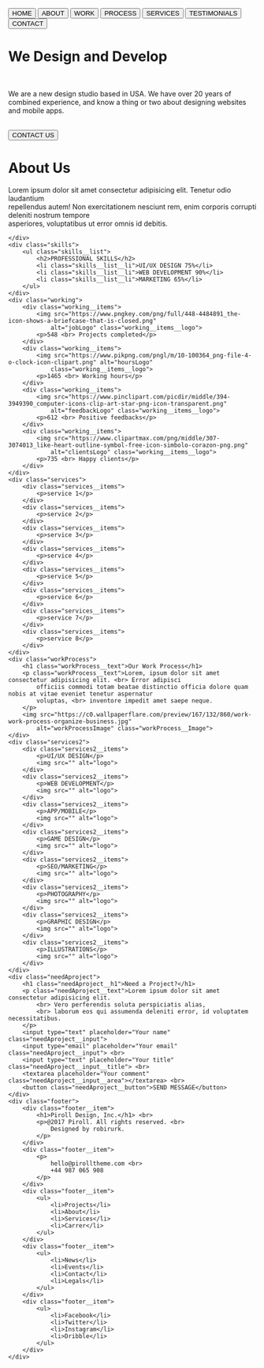 <!DOCTYPE html>
<html lang="en">

<head>
    <meta charset="UTF-8">
    <meta name="viewport" content="width=device-width, initial-scale=1.0">
    <title>Piroll</title>
    <link rel="stylesheet" href="css.css">
</head>

<body>
    <div class="home">
        <div class="home__nav">
            <button class="home__nav__item home__nav__item_active">HOME</button>
            <button class="home__nav__item">ABOUT</button>
            <button class="home__nav__item">WORK</button>
            <button class="home__nav__item">PROCESS</button>
            <button class="home__nav__item">SERVICES</button>
            <button class="home__nav__item">TESTIMONIALS</button>
            <button class="home__nav__item">CONTACT</button>
        </div>
        <div class="home__contacUs">
            <h1 class="home__contacUs__item">We Design and Develop</h1><br>
            <p class="home__contacUs__item">We are a new design studio based in USA. We have
                over 20 years of combined
                experience, and know a
                thing
                or two about designing websites and mobile apps.</p><br>
            <button class="home__contacUs__button home__contacUs__item">CONTACT US</button>
        </div>
    </div>
    <div class="aboutUs">
        <h1 class="aboutUs__text">About Us</h1>
        <p class="aboutUs__text"> Lorem ipsum dolor sit amet consectetur adipisicing elit. Tenetur odio laudantium <br>
            repellendus autem! Non exercitationem nesciunt rem, enim corporis corrupti deleniti nostrum tempore <br>
            asperiores, voluptatibus ut error omnis id debitis.</p>

    </div>
    <div class="skills">
        <ul class="skills__list">
            <h2>PROFESSIONAL SKILLS</h2>
            <li class="skills__list__li">UI/UX DESIGN 75%</li>
            <li class="skills__list__li">WEB DEVELOPMENT 90%</li>
            <li class="skills__list__li">MARKETING 65%</li>
        </ul>
    </div>
    <div class="working">
        <div class="working__items">
            <img src="https://www.pngkey.com/png/full/448-4484891_the-icon-shows-a-briefcase-that-is-closed.png"
                alt="jobLogo" class="working__items__logo">
            <p>548 <br> Projects completed</p>
        </div>
        <div class="working__items">
            <img src="https://www.pikpng.com/pngl/m/10-100364_png-file-4-o-clock-icon-clipart.png" alt="hoursLogo"
                class="working__items__logo">
            <p>1465 <br> Working hours</p>
        </div>
        <div class="working__items">
            <img src="https://www.pinclipart.com/picdir/middle/394-3949390_computer-icons-clip-art-star-png-icon-transparent.png"
                alt="feedbackLogo" class="working__items__logo">
            <p>612 <br> Positive feedbacks</p>
        </div>
        <div class="working__items">
            <img src="https://www.clipartmax.com/png/middle/307-3074013_like-heart-outline-symbol-free-icon-simbolo-corazon-png.png"
                alt="clientsLogo" class="working__items__logo">
            <p>735 <br> Happy clients</p>
        </div>
    </div>
    <div class="services">
        <div class="services__items">
            <p>service 1</p>
        </div>
        <div class="services__items">
            <p>service 2</p>
        </div>
        <div class="services__items">
            <p>service 3</p>
        </div>
        <div class="services__items">
            <p>service 4</p>
        </div>
        <div class="services__items">
            <p>service 5</p>
        </div>
        <div class="services__items">
            <p>service 6</p>
        </div>
        <div class="services__items">
            <p>service 7</p>
        </div>
        <div class="services__items">
            <p>service 8</p>
        </div>
    </div>
    <div class="workProcess">
        <h1 class="workProcess__text">Our Work Process</h1>
        <p class="workProcess__text">Lorem, ipsum dolor sit amet consectetur adipisicing elit. <br> Error adipisci
            officiis commodi totam beatae distinctio officia dolore quam nobis at vitae eveniet tenetur aspernatur
            voluptas, <br> inventore impedit amet saepe neque.
        </p>
        <img src="https://c0.wallpaperflare.com/preview/167/132/860/work-work-process-organize-business.jpg"
            alt="workProcessImage" class="workProcess__Image">
    </div>
    <div class="services2">
        <div class="services2__items">
            <p>UI/UX DESIGN</p>
            <img src="" alt="logo">
        </div>
        <div class="services2__items">
            <p>WEB DEVELOPMENT</p>
            <img src="" alt="logo">
        </div>
        <div class="services2__items">
            <p>APP/MOBILE</p>
            <img src="" alt="logo">
        </div>
        <div class="services2__items">
            <p>GAME DESIGN</p>
            <img src="" alt="logo">
        </div>
        <div class="services2__items">
            <p>SEO/MARKETING</p>
            <img src="" alt="logo">
        </div>
        <div class="services2__items">
            <p>PHOTOGRAPHY</p>
            <img src="" alt="logo">
        </div>
        <div class="services2__items">
            <p>GRAPHIC DESIGN</p>
            <img src="" alt="logo">
        </div>
        <div class="services2__items">
            <p>ILLUSTRATIONS</p>
            <img src="" alt="logo">
        </div>
    </div>
    <div class="needAproject">
        <h1 class="needAproject__h1">Need a Project?</h1>
        <p class="needAproject__text">Lorem ipsum dolor sit amet consectetur adipisicing elit.
            <br> Vero perferendis soluta perspiciatis alias,
            <br> laborum eos qui assumenda deleniti error, id voluptatem necessitatibus.
        </p>
        <input type="text" placeholder="Your name" class="needAproject__input">
        <input type="email" placeholder="Your email" class="needAproject__input"> <br>
        <input type="text" placeholder="Your title" class="needAproject__input__title"> <br>
        <textarea placeholder="Your comment" class="needAproject__input__area"></textarea> <br>
        <button class="needAproject__button">SEND MESSAGE</button>
    </div>
    <div class="footer">
        <div class="footer__item">
            <h1>Piroll Design, Inc.</h1> <br>
            <p>@2017 Piroll. All rights reserved. <br>
                Designed by robirurk.
            </p>
        </div>
        <div class="footer__item">
            <p>
                hello@pirolltheme.com <br>
                +44 987 065 908
            </p>
        </div>
        <div class="footer__item">
            <ul>
                <li>Projects</li>
                <li>About</li>
                <li>Services</li>
                <li>Carrer</li>
            </ul>
        </div>
        <div class="footer__item">
            <ul>
                <li>News</li>
                <li>Events</li>
                <li>Contact</li>
                <li>Legals</li>
            </ul>
        </div>
        <div class="footer__item">
            <ul>
                <li>Facebook</li>
                <li>Twitter</li>
                <li>Instagram</li>
                <li>Dribble</li>
            </ul>
        </div>
    </div>
</body>

</html>
